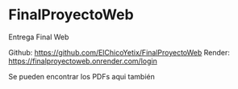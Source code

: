 # FinalProyectoWeb
Entrega Final Web

Github: https://github.com/ElChicoYetix/FinalProyectoWeb
Render: https://finalproyectoweb.onrender.com/login

Se pueden encontrar los PDFs aqui también
